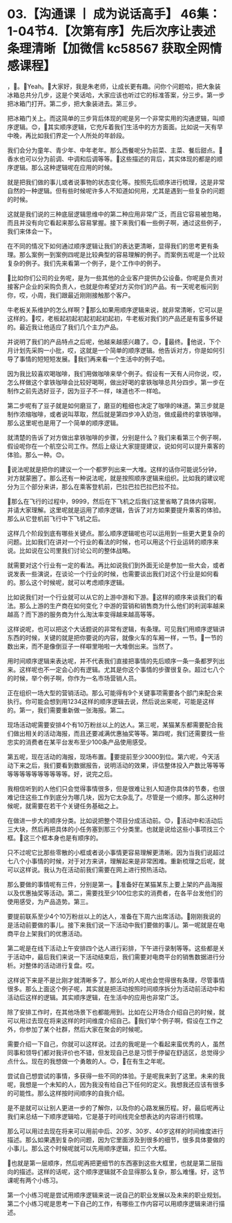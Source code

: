 # 03.【沟通课 丨 成为说话高手】 46集：1-04节4.【次第有序】先后次序让表述条理清晰【加微信 kc58567 获取全网情感课程】

，🎼。🎼Yeah。🎼大家好，我是朱老师，让成长更有趣。问你个问题哈，把大象装冰箱总共分几步，这是个笑话哈，大家应该也听过它的标准答案，分三步。第一步把冰箱门打开。第二步，把大象装进去。第三步。

把冰箱门关上。而这简单的三步背后体现的呢是另一个非常实用的沟通逻辑，叫顺序逻辑。😊，🎼其实顺序逻辑，它充斥着我们生活中的方方面面。比如说一天有早中晚，再比如我们界定一个人所处的年龄段。

我们会分为童年、青少年、中年老年。那么西餐呢分为前菜、主菜、餐后甜点。🎼香水也可以分为前调、中调和后调等等。🎼这些描述的背后，其实体现的都是的顺序逻辑。那么这种逻辑呢在应用的时候。

就是把我们做的事儿或者说事物的状态变化等。按照先后顺序进行梳理，这是非常自然的一种逻辑。但有些时候呢许多人不知道如何用，尤其是遇到一些复杂的问题的时候。

这就是我们说的三种底层逻辑思维中的第二种应用非常广泛，而且它容易被忽略，而且并没有向它看起来那么容易掌握。接下来我们看一些例子啊，通过这些例子，我们来体会一下。

在不同的情况下如何通过顺序逻辑让我们的表达更清晰，显得我们的思考更有条理。那么案例一到案例四呢是比较典型的容易理解的例子。而案例五呢是一个比较复杂的例子。我们先来看第一个例子，是个工作中的例子。

🎼比如你们公司的业务呢，是为一些其他的企业客户提供办公设备。你呢是负责对接客户企业的采购负责人，也就是你希望对方买你们的产品。有一天呢老板问到你，哎，小周，我们跟最近刚刚接触那个客户。

牛老板关系维护的怎么样啊？🎼那么如果用顺序逻辑来说，就非常清晰，它可以是这样的。🎼哎，老板起初起初起初起初起初，牛老板对我们的产品还是有蛮多怀疑的。最近我让他适应了我们几个主力产品。

并说明了我们的产品特点之后呢，他越来越感兴趣了。😊，🎼最终。🎼他说，下个月计划先采购一小批，哎，这就是一个简单的顺序逻辑。他告诉对方，你是如何引导了事情的短短短发展。🎼我们再来看一个生活中的例子哈。

因为我比较喜欢喝咖啡，我们用做咖啡来举个例子。假设有一天有人问你说，哎，怎么样做这个拿铁咖啡会比较好喝啊，做出好喝的拿铁咖啡总共分四步。第一步在制作之前先选好豆子，因为豆子不一样，味道也不一样哈。

第二步呢有了豆子就是如何磨豆了，磨豆的粗细也决定了咖啡的味道。第三步就是制作浓缩咖啡，或者说叫萃取，然后就是第四步冲入奶泡，做成最终的拿铁咖啡。那么这里呢也是用了一个简单的顺序逻辑。

就清楚的告诉了对方做出拿铁咖啡的步骤，分别是什么？我们来看第三个例子啊，假设呢你在一个航空公司工作。然后上级让大家提提建议，说如何可以提升乘客的体验。那么一种。😊。

🎼说法呢就是把你的建议一个一个都罗列出来一大堆。这样的话你可能说5分钟，对方就蒙圈了。那么还有一种说法呢，就是按照顺序逻辑来组织。比如我的建议呢分为三个部分来讲，那么在乘客登机前，巴拉巴拉巴拉巴拉不拉。

🎼那么在飞行的过程中，9999，然后在下飞机之后我们这里省略了具体内容啊，并请大家理解。这里呢就是运用了顺序逻辑，告诉了对方如果要提升乘客的体验。那么从它登机前飞行中下飞机之后。

这样几个阶段到底有哪些关键点。那么顺序逻辑呢也可以运用到一些更大更复杂的问题。比如我们在讲对一个行业的看法的时候，也可以用这个行业运转的顺序来说。比如说在公司里我们讨论公司的整体战略。

就需要对这个行业有一定的看法。再比如说我们到外面无论是参加一些大会，或者说发表一些演说，在谈论一个行业的时候，也需要谈出我们对这个行业是如何看的。那么这个时候呢，就可以考虑顺序逻辑。

比如说我们对一个行业就可以从它的上游中游和下游。🎼这样的顺序来谈我们的看法。那么上游的生产商在如何变化？中游的营销和销售商为什么他们的利润率越来越高？而下游的服务商为什么淘汰率变得越来越高等等。

这样说呢，也可以把这个大话题说的非常有逻辑，有条理。可见我们用顺序逻辑讲东西的时候，关键的就是把你要说的内容，就像火车的车厢一样，一节。🎼一节的数出来，而不是像倒豆子一样噼里啪啦一大堆倒出来。当然了。

用时间顺序逻辑来表达呢，并不代表我们直接把事情的先后顺序一条一条都罗列出来。这样呢也不一定会心的有逻辑。尤其是你这个事情的步骤很复杂。超过七八个的时候，举个例子啊，你作为一名市场营销人员。

正在组织一场大型的营销活动。那么可能得有9个关键事项需要各个部门来配合来执行。你可能会想到用1234这样的顺序逻辑去说，然后说出来呢，可能是这样的。第一，我们需要重新做一张海报。第二。

现场活动呢需要安排4个有10万粉丝以上的达人。第三呢，某猫某东都需要配合我们做出相关的活动海报，而且还要减满优惠抽奖等等。第四呢，我们还需要找一些忠实的消费者在某平台发布至少100条产品使用感受。

第五呢，现在活动的海报，现场布置。🎼要提前至少3000到位。第六呢，今天活动下来之后，我们要看到数据报告，说明活动的效果，评估整体投入产数比等等等等等等等等等等等等等。好，说完之后。

我相信听到的人他们只会觉得事情很多，但是很难让别人知道你具体的节奏，也很难记住这些工作到底分为哪几块，因为它太杂乱了。尽管是一个顺序。那么这种时候呢，就需要在若干个关键任务基础之上。

在做进一步大的顺序分类。比如说把整个项目分成活动前。😊，🎼活动中和活动后三大块，然后再把具体的小任务塞到那三个分类里。也就是说给这些小事项找三个框。🎼这三个框本身也是有顺序的。

只不过呢它比那些零散的小框或者说小事情更容易理解更清晰。因为当我们说超过七八个小事情的时候，对于对方来讲，理解起来是非常困难。重新梳理之后呢，就可以这样说。我认为在活动前我们需要在网上进行预热活动。

那么要做的事情呢有三件，分别是第一。🎼准备好在某猫某东上要上架的产品海报以及优惠抽奖等活动。第二，需要找至少100位忠实的消费者，在各平台发他们的使用感受，为产品造势。第三。

要提前联系至少4个10万粉丝以上的达人，准备在下周六出席活动。🎼刚刚我说的是活动前要做的事儿。接下来我们说一下活动中我们要做的事儿。第一呢就是在电商平台上架我们的优惠活动。

第二呢是在线下活动上午安排四个达人进行彩排，下午进行录制等等。这些都是关于活动中，最后我们来说一下活动结束后，我们需要对电商平台的销售数据进行分析。对整体的活动进行复盘。哎。

这样说下来是不是比刚才就清晰多了。那么听的人呢也会觉得很有条理，尽管事情很多。那么上面这个例子呢，其实就是把活动按照时间顺序拆分为活动前活动中和活动后这样的逻辑。其实顺序逻辑，在生活中的应用也非常广泛。

除了安排工作时，在其他场景下也都能用到。比如在公开场合介绍自己的时候，就可以用过去现在将来这样的时间维度介绍自己。🎼我们举个例子啊，假设在工作之外，你参加了某个社群，然后大家在聚会的时候呢。

需要介绍一下自己，你就可以这样说。过去的我呢是一个看起来蛮优秀的人，虽然同事和领导们都对我评价也不错，但发现自己总是习惯于停留在舒适区，总觉得少点什么。现在的我想做一个勇敢的人。😊，🎼在有生之年呢。

尝试自己想尝试的事情，多获得一些不同的体验。于是呢我来到了这里。未来的我呢，我想是一个未知的人，因为我没有给自己下任何的定义。我想我还应该有很多的可能性。那么这样按时间顺序的自我介绍。

是不是就可以让别人更进一步的了解你，以及你的心路发展历程。好，最后呢再让我们来总结一下顺序逻辑哈，它是基于时间线完全想表达的内容进行梳理。

那么可以用过去现在将来可以用前中后、20岁、30岁、40岁这样的时间维度进行描述。那么如果遇到复杂的问题，因为它里面涉及到很多的细节，很多具体要做的小事儿。那么这个时候呢就可以先用顺序逻辑，扣三个大框。

🎼也就是第一层顺序，然后呢再把更细节的东西塞到这些大框里，也就是第二层指向的描述。这样的话呢，这个顺序逻辑就不会显得那么复杂，那么难懂。好，这节课呢有两个小练习。

第一个小练习呢是尝试用顺序逻辑来说一说自己的职业发展以及未来的职业规划。第二个小练习呢是思考一下自己的工作，有哪些工作内容可以用顺序逻辑来进行描述。

